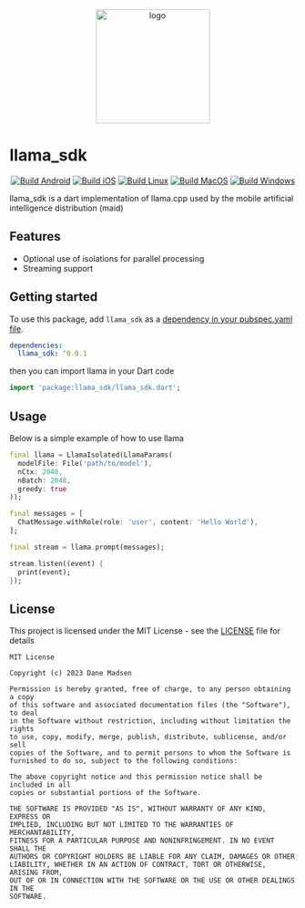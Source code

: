 <div align="center" id = "top">
  <img alt="logo" height="200px" src="https://raw.githubusercontent.com/Mobile-Artificial-Intelligence/maid/refs/heads/main/images/logo.png">
</div>

# llama_sdk

<div align="center">

[![Build Android](https://github.com/Mobile-Artificial-Intelligence/llama_sdk/actions/workflows/build-android.yml/badge.svg)](https://github.com/Mobile-Artificial-Intelligence/llama_sdk/actions/workflows/build-android.yml)
[![Build iOS](https://github.com/Mobile-Artificial-Intelligence/llama_sdk/actions/workflows/build-ios.yml/badge.svg)](https://github.com/Mobile-Artificial-Intelligence/llama_sdk/actions/workflows/build-ios.yml)
[![Build Linux](https://github.com/Mobile-Artificial-Intelligence/llama_sdk/actions/workflows/build-linux.yml/badge.svg)](https://github.com/Mobile-Artificial-Intelligence/llama_sdk/actions/workflows/build-linux.yml)
[![Build MacOS](https://github.com/Mobile-Artificial-Intelligence/llama_sdk/actions/workflows/build-macos.yml/badge.svg)](https://github.com/Mobile-Artificial-Intelligence/llama_sdk/actions/workflows/build-macos.yml)
[![Build Windows](https://github.com/Mobile-Artificial-Intelligence/llama_sdk/actions/workflows/build-windows.yml/badge.svg)](https://github.com/Mobile-Artificial-Intelligence/llama_sdk/actions/workflows/build-windows.yml)

</div>

llama_sdk is a dart implementation of llama.cpp used by the mobile artificial intelligence distribution (maid)

## Features

- Optional use of isolations for parallel processing
- Streaming support

## Getting started

To use this package, add `llama_sdk` as a [dependency in your pubspec.yaml file](https://flutter.io/platform-plugins/).

```yaml
dependencies:
  llama_sdk: ^0.0.1
```

then you can import llama in your Dart code

```dart
import 'package:llama_sdk/llama_sdk.dart';
```

## Usage

Below is a simple example of how to use llama

```dart
final llama = LlamaIsolated(LlamaParams(
  modelFile: File('path/to/model'),
  nCtx: 2048, 
  nBatch: 2048,
  greedy: true
));

final messages = [
  ChatMessage.withRole(role: 'user', content: 'Hello World'),
];

final stream = llama.prompt(messages);

stream.listen((event) {
  print(event);
});
```

## License

This project is licensed under the MIT License - see the [LICENSE](LICENSE) file for details
```
MIT License

Copyright (c) 2023 Dane Madsen

Permission is hereby granted, free of charge, to any person obtaining a copy
of this software and associated documentation files (the "Software"), to deal
in the Software without restriction, including without limitation the rights
to use, copy, modify, merge, publish, distribute, sublicense, and/or sell
copies of the Software, and to permit persons to whom the Software is
furnished to do so, subject to the following conditions:

The above copyright notice and this permission notice shall be included in all
copies or substantial portions of the Software.

THE SOFTWARE IS PROVIDED "AS IS", WITHOUT WARRANTY OF ANY KIND, EXPRESS OR
IMPLIED, INCLUDING BUT NOT LIMITED TO THE WARRANTIES OF MERCHANTABILITY,
FITNESS FOR A PARTICULAR PURPOSE AND NONINFRINGEMENT. IN NO EVENT SHALL THE
AUTHORS OR COPYRIGHT HOLDERS BE LIABLE FOR ANY CLAIM, DAMAGES OR OTHER
LIABILITY, WHETHER IN AN ACTION OF CONTRACT, TORT OR OTHERWISE, ARISING FROM,
OUT OF OR IN CONNECTION WITH THE SOFTWARE OR THE USE OR OTHER DEALINGS IN THE
SOFTWARE.
```